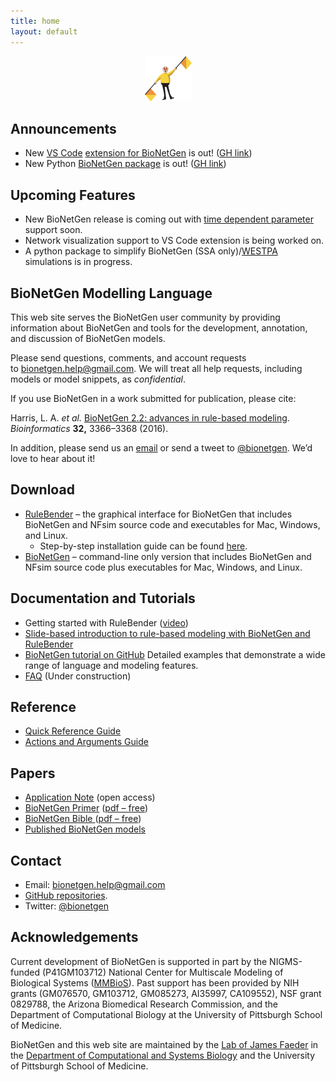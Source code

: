 ```yaml
---
title: home
layout: default
---
```


<p align="center">
  <img src="assets/flagman.png" width="75" height="72"/>
</p>

Announcements
--------

- New [VS Code](https://code.visualstudio.com/) [extension for BioNetGen](https://marketplace.visualstudio.com/items?itemName=als251.bngl) is out! ([GH link](https://github.com/RuleWorld/BNG_vscode_extension))
- New Python [BioNetGen package](https://pypi.org/project/bionetgen/) is out! ([GH link](https://github.com/RuleWorld/PyBioNetGen)) 

Upcoming Features
--------

- New BioNetGen release is coming out with [time dependent parameter](https://github.com/RuleWorld/bionetgen/pull/227) support soon.
- Network visualization support to VS Code extension is being worked on.
- A python package to simplify BioNetGen (SSA only)/[WESTPA](https://github.com/westpa/westpa) simulations is in progress. 

BioNetGen Modelling Language
--------

This web site serves the BioNetGen user community by providing
information about BioNetGen and tools for the development, annotation,
and discussion of BioNetGen models.

Please send questions, comments, and account requests
to <bionetgen.help@gmail.com>. We will treat all help requests,
including models or model snippets, as *confidential*.

If you use BioNetGen in a work submitted for publication, please cite:

Harris, L. A. *et al.* [BioNetGen 2.2: advances in rule-based
modeling](https://academic.oup.com/bioinformatics/article-lookup/doi/10.1093/bioinformatics/btw469).
*Bioinformatics* **32,** 3366–3368 (2016).

In addition, please send us an
[email](mailto:bionetgen.help@gmail.com) or send a tweet to
[@bionetgen](http://twitter.com/bionetgen). We’d love to hear about it!

Download
--------

-   [RuleBender](https://github.com/RuleWorld/rulebender/releases/latest)
    – the graphical interface for BioNetGen that includes BioNetGen and
    NFsim source code and executables for Mac, Windows, and Linux.
    -   Step-by-step installation guide can be found
        [here](https://github.com/RuleWorld/rulebender/blob/master/docs/RuleBender-installation-guide.pdf).
-   [BioNetGen](https://github.com/RuleWorld/bionetgen/releases/latest)
    – command-line only version that includes BioNetGen and NFsim source
    code plus executables for Mac, Windows, and Linux.

Documentation and Tutorials
---------------------------

-   Getting started with RuleBender
    ([video](https://www.youtube.com/watch?v=MWoY5iaC8W0))
-   [Slide-based introduction to rule-based modeling with BioNetGen and RuleBender](https://www.dropbox.com/s/w5hlpip8d9di0rp/q-bio-tutorial-rule-based-modeling-25July2017.pdf?dl=0 "https://www.dropbox.com/s/brn96usq91o58pc/q-bio-2016-RBM-intro.pptx?dl=0")
-   [BioNetGen tutorial on GitHub](/tutorial) Detailed examples that demonstrate a wide range of language and modeling features.
-   [FAQ](/faq) (Under construction)

Reference
---------

-   [Quick Reference Guide](https://drive.google.com/file/d/0B2lPm2_GUE01X3ZaamZxUl80NTA/edit)
-   [Actions and Arguments
    Guide](https://docs.google.com/spreadsheets/d/1Co0bPgMmOyAFxbYnGCmwKzoEsY2aUCMtJXQNpQCEUag/edit?usp=sharing)

Papers
------

-   [Application Note](https://academic.oup.com/bioinformatics/article-lookup/doi/10.1093/bioinformatics/btw469) (open
    access)
-   [BioNetGen Primer](https://link.springer.com/protocol/10.1007%2F978-1-61779-833-7_9) ([pdf
    –
    free](https://www.dropbox.com/s/rm0535pgom2zr6i/Sekar-RuleBasedPrimer-2012.pdf?dl=0))
-   [BioNetGen Bible ](https://link.springer.com/protocol/10.1007%2F978-1-59745-525-1_5)([pdf
    –
    free](https://www.csb.pitt.edu/Faculty/Faeder/Publications/Reprints/Faeder_2009.pdf))
-   [Published BioNetGen models](/published)

Contact
-------

-   Email: <bionetgen.help@gmail.com>
-   [GitHub repositories](https://github.com/RuleWorld).
-   Twitter: [@bionetgen](https://twitter.com/bionetgen)

Acknowledgements
----------------

Current development of BioNetGen is supported in part by the
NIGMS-funded (P41GM103712) National Center for Multiscale Modeling of
Biological Systems
([MMBioS](http://mmbios.org/ "http://mmbios.org")).
Past support has been provided by NIH grants (GM076570, GM103712,
GM085273, AI35997, CA109552), NSF grant 0829788, the Arizona Biomedical
Research Commission, and the Department of Computational Biology at the
University of Pittsburgh School of Medicine.

BioNetGen and this web site are maintained by the [Lab of James Faeder](http://www.csb.pitt.edu/Faculty/Faeder/) in the [Department of Computational and Systems Biology](http://www.csb.pitt.edu) and the University of Pittsburgh School of Medicine.
